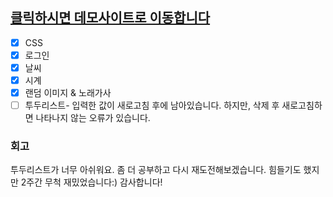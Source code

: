 
## <a href="https://kaleidoscopic-sopapillas-89c16d.netlify.app">클릭하시면 데모사이트로 이동합니다</a>
- [x] CSS 
- [x] 로그인
- [x] 날씨
- [x] 시계
- [x] 랜덤 이미지 & 노래가사
- [ ] 투두리스트- 입력한 값이 새로고침 후에 남아있습니다. 하지만, 삭제 후 새로고침하면 나타나지 않는 오류가 있습니다.

### 회고

투두리스트가 너무 아쉬워요. 좀 더 공부하고 다시 재도전해보겠습니다.
힘들기도 했지만 2주간 무척 재밌었습니다:) 감사합니다!
